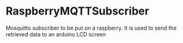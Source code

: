 # RaspberryMQTTSubscriber

Mosquitto subscriber to be put on a raspberry. It is used to send the retrieved data to an arduino LCD screen
